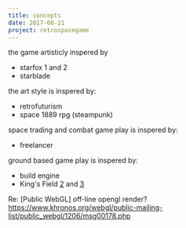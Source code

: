 ```yaml
---
title: concepts
date: 2017-08-21
project: retrospacegame
---
```


the game artisticly inspered by 

* starfox 1 and 2
* starblade

the art style is inspered by:

* retrofuturism
* space 1889 rpg (steampunk)

space trading and combat game play is inspered by:

* freelancer

ground based game play is inspered by:

* build engine
* King's Field [2](https://en.wikipedia.org/wiki/King%27s_Field_II) and [3](https://en.wikipedia.org/wiki/King%27s_Field_III)



Re: [Public WebGL] off-line opengl render?
https://www.khronos.org/webgl/public-mailing-list/public_webgl/1206/msg00178.php
